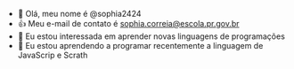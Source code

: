 - 👋 Olá, meu nome é @sophia2424
- 👍 Meu e-mail de contato é sophia.correia@escola.pr.gov.br
- 👀 Eu estou interessada em aprender novas linguagens de programações
- 🌱 Eu estou aprendendo a programar recentemente a linguagem de JavaScrip e Scrath
